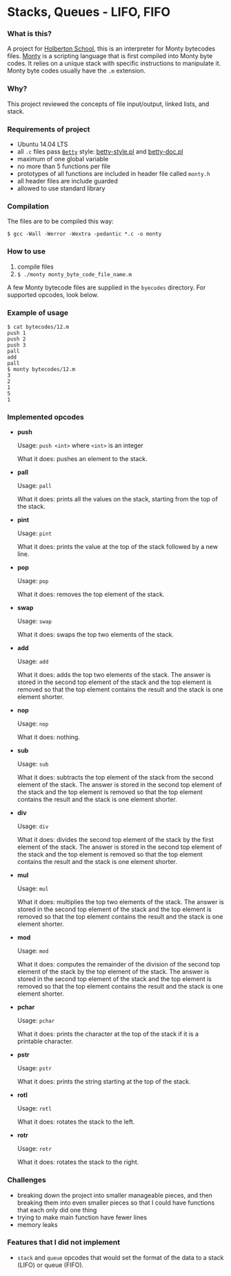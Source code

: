 # Stacks, Queues - LIFO, FIFO

### What is this?
A project for [Holberton School](https://www.holbertonschool.com/), this is an interpreter for Monty bytecodes files. [Monty](http://montyscoconut.github.io/) is a scripting language that is first compiled into Monty byte codes. It relies on a unique stack with specific instructions to manipulate it. Monty byte codes usually have the `.m` extension.

### Why?
This project reviewed the concepts of file input/output, linked lists, and stack.

### Requirements of project
- Ubuntu 14.04 LTS
- all `.c` files pass [`Betty`](https://github.com/holbertonschool/Betty) style: [betty-style.pl](https://github.com/holbertonschool/Betty/blob/master/betty-style.pl) and [betty-doc.pl](https://github.com/holbertonschool/Betty/blob/master/betty-doc.pl)
- maximum of one global variable
- no more than 5 functions per file
- prototypes of all functions are included in header file called `monty.h`
- all header files are include guarded
- allowed to use standard library

### Compilation
The files are to be compiled this way:
```
$ gcc -Wall -Werror -Wextra -pedantic *.c -o monty
```

### How to use
1. compile files
2. `$ ./monty monty_byte_code_file_name.m`

A few Monty bytecode files are supplied in the `byecodes` directory. For supported opcodes, look below.

### Example of usage
```
$ cat bytecodes/12.m
push 1
push 2
push 3
pall
add
pall
$ monty bytecodes/12.m
3
2
1
5
1
```

### Implemented opcodes
- **push**

  Usage: `push <int>` where `<int>` is an integer

  What it does: pushes an element to the stack.

- **pall**

  Usage: `pall`

  What it does: prints all the values on the stack, starting from the top of the stack.

- **pint**

  Usage: `pint`

  What it does: prints the value at the top of the stack followed by a new line.

- **pop**

  Usage: `pop`

  What it does: removes the top element of the stack.

- **swap**

  Usage: `swap`

  What it does: swaps the top two elements of the stack.

- **add**

  Usage: `add`

  What it does: adds the top two elements of the stack. The answer is stored in the second top element of the stack and the top element is removed so that the top element contains the result and the stack is one element shorter.

- **nop**

  Usage: `nop`

  What it does: nothing.

- **sub**

  Usage: `sub`

  What it does: subtracts the top element of the stack from the second element of the stack. The answer is stored in the second top element of the stack and the top element is removed so that the top element contains the result and the stack is one element shorter.

- **div**

  Usage: `div`

  What it does: divides the second top element of the stack by the first element of the stack. The answer is stored in the second top element of the stack and the top element is removed so that the top element contains the result and the stack is one element shorter.

- **mul**

  Usage: `mul`

  What it does: multiplies the top two elements of the stack. The answer is stored in the second top element of the stack and the top element is removed so that the top element contains the result and the stack is one element shorter.

- **mod**

  Usage: `mod`

  What it does: computes the remainder of the division of the second top element of the stack by the top element of the stack. The answer is stored in the second top element of the stack and the top element is removed so that the top element contains the result and the stack is one element shorter.

- **pchar**

  Usage: `pchar`

  What it does: prints the character at the top of the stack if it is a printable character.

- **pstr**

  Usage: `pstr`

  What it does: prints the string starting at the top of the stack.

- **rotl**

  Usage: `rotl`

  What it does: rotates the stack to the left.

- **rotr**

  Usage: `rotr`

  What it does: rotates the stack to the right.

### Challenges
- breaking down the project into smaller manageable pieces, and then breaking them into even smaller pieces so that I could have functions that each only did one thing
- trying to make main function have fewer lines
- memory leaks

### Features that I did not implement
- `stack` and `queue` opcodes that would set the format of the data to a stack (LIFO) or queue (FIFO).
